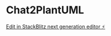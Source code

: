 # Chat2PlantUML

[Edit in StackBlitz next generation editor ⚡️](https://stackblitz.com/~/github.com/zhangweiluck/Chat2PlantUML)